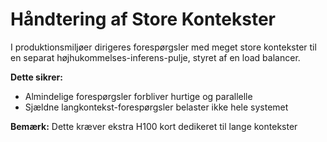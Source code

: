 # Håndtering af Store Kontekster

I produktionsmiljøer dirigeres forespørgsler med meget store kontekster til en separat højhukommelses-inferens-pulje, styret af en load balancer.

**Dette sikrer:**
- Almindelige forespørgsler forbliver hurtige og parallelle
- Sjældne langkontekst-forespørgsler belaster ikke hele systemet

**Bemærk:** Dette kræver ekstra H100 kort dedikeret til lange kontekster

